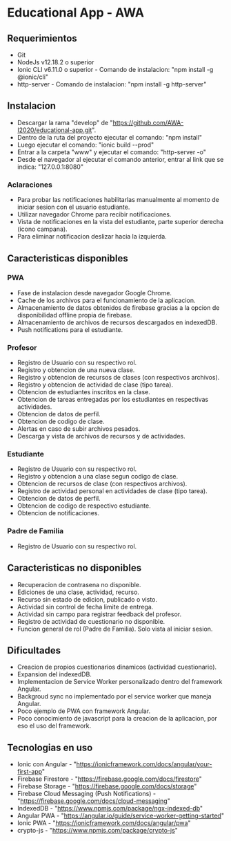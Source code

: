 # Educational App - AWA

## Requerimientos
- Git
- NodeJs v12.18.2 o superior
- Ionic CLI v6.11.0 o superior - Comando de instalacion: "npm install -g @ionic/cli"
- http-server - Comando de instalacion: "npm install -g http-server"

## Instalacion
- Descargar la rama "develop" de "https://github.com/AWA-I2020/educational-app.git".
- Dentro de la ruta del proyecto ejecutar el comando: "npm install"
- Luego ejecutar el comando: "ionic build --prod"
- Entrar a la carpeta "www" y ejecutar el comando: "http-server -o"
- Desde el navegador al ejecutar el comando anterior, entrar al link que se indica: "127.0.0.1:8080"

### Aclaraciones
- Para probar las notificaciones habilitarlas manualmente al momento de iniciar sesion con el usuario estudiante.
- Utilizar navegador Chrome para recibir notificaciones.
- Vista de notificaciones en la vista del estudiante, parte superior derecha (icono campana).
- Para eliminar notificacion deslizar hacia la izquierda.

## Caracteristicas disponibles
### PWA
-  Fase de instalacion desde navegador Google Chrome.
-  Cache de los archivos para el funcionamiento de la aplicacion.
-  Almacenamiento de datos obtenidos de firebase gracias a la opcion de disponibilidad offline propia de firebase.
-  Almacenamiento de archivos de recursos descargados en indexedDB.
-  Push notifications para el estudiante.

### Profesor
-  Registro de Usuario con su respectivo rol.
-  Registro y obtencion de una nueva clase.
-  Registro y obtencion de recursos de clases (con respectivos archivos).
-  Registro y obtencion de actividad de clase (tipo tarea).
-  Obtencion de estudiantes inscritos en la clase.
-  Obtencion de tareas entregadas por los estudiantes en respectivas actividades.
-  Obtencion de datos de perfil.
-  Obtencion de codigo de clase.
-  Alertas en caso de subir archivos pesados.
-  Descarga y vista de archivos de recursos y de actividades.

### Estudiante
-  Registro de Usuario con su respectivo rol.
-  Registro y obtencion a una clase segun codigo de clase.
-  Obtencion de recursos de clase (con respectivos archivos).
-  Registro de actividad personal en actividades de clase (tipo tarea).
-  Obtencion de datos de perfil.
-  Obtencion de codigo de respectivo estudiante.
-  Obtencion de notificaciones.

### Padre de Familia
-  Registro de Usuario con su respectivo rol.

## Caracteristicas no disponibles
-  Recuperacion de contrasena no disponible.
-  Ediciones de una clase, actividad, recurso.
-  Recurso sin estado de edicion, publicado o visto.
-  Actividad sin control de fecha limite de entrega.
-  Actividad sin campo para registrar feedback del profesor.
-  Registro de actividad de cuestionario no disponible.
-  Funcion general de rol (Padre de Familia). Solo vista al iniciar sesion.

## Dificultades
- Creacion de propios cuestionarios dinamicos (actividad cuestionario).
- Expansion del indexedDB.
- Implementacion de Service Worker personalizado dentro del framework Angular.
- Backgroud sync no implementado por el service worker que maneja Angular.
- Poco ejemplo de PWA con framework Angular.
- Poco conocimiento de javascript para la creacion de la aplicacion, por eso el uso del framework.


## Tecnologias en uso
- Ionic con Angular - "https://ionicframework.com/docs/angular/your-first-app"
- Firebase Firestore - "https://firebase.google.com/docs/firestore"
- Firebase Storage - "https://firebase.google.com/docs/storage"
- Firebase Cloud Messaging (Push Notifications) - "https://firebase.google.com/docs/cloud-messaging" 
- IndexedDB - "https://www.npmjs.com/package/ngx-indexed-db"
- Angular PWA - "https://angular.io/guide/service-worker-getting-started"
- Ionic PWA - "https://ionicframework.com/docs/angular/pwa"
- crypto-js - "https://www.npmjs.com/package/crypto-js"
